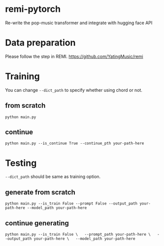 # remi-pytorch
Re-write the pop-music transformer and integrate with hugging face API

# Data preparation
Please follow the step in REMI. https://github.com/YatingMusic/remi

# Training
You can change `--dict_path` to specify whether using chord or not.

## from scratch
`python main.py`

## continue
`python main.py --is_continue True --continue_pth your-path-here`

# Testing
`--dict_path` should be same as training option.

## generate from scratch
`python main.py --is_train False --prompt False --output_path your-path-here --model_path your-path-here`
                
## continue generating
`python main.py --is_train False \  
--prompt_path your-path-here \  
--output_path your-path-here \  
--model_path your-path-here`
